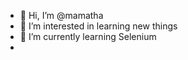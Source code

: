 - 👋 Hi, I’m @mamatha
- 👀 I’m interested in learning new things
- 🌱 I’m currently learning Selenium
-
<!---
mamathadevraj/mamathadevraj is a ✨ special ✨ repository because its `README.md` (this file) appears on your GitHub profile.
You can click the Preview link to take a look at your changes.
--->
